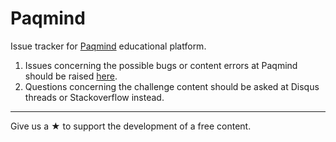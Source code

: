 # Paqmind

Issue tracker for [Paqmind](http://paqmind.com) educational platform. 

1. Issues concerning the possible bugs or content errors at Paqmind should be raised [here](./issues).
2. Questions concerning the challenge content should be asked at Disqus threads or Stackoverflow instead.

---

Give us a &starf; to support the development of a free content.
